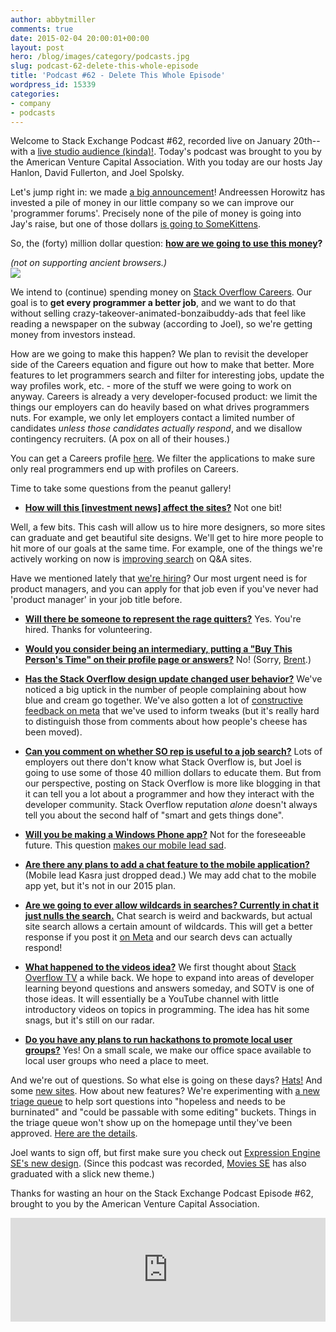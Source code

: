 ```yaml
---
author: abbytmiller
comments: true
date: 2015-02-04 20:00:01+00:00
layout: post
hero: /blog/images/category/podcasts.jpg
slug: podcast-62-delete-this-whole-episode
title: 'Podcast #62 - Delete This Whole Episode'
wordpress_id: 15339
categories:
- company
- podcasts
---
```


Welcome to Stack Exchange Podcast #62, recorded live on January 20th--with a [live studio audience (kinda)!](http://chat.stackexchange.com/transcript/message/19636047#19636047). Today's podcast was brought to you by the American Venture Capital Association. With you today are our hosts Jay Hanlon, David Fullerton, and Joel Spolsky.


Let's jump right in: we made [a big announcement](http://blog.stackoverflow.com/2015/01/andreessen-horowitz-invests-in-stack-exchange/)! Andreessen Horowitz has invested a pile of money in our little company so we can improve our 'programmer forums'. Precisely none of the pile of money is going into Jay's raise, but one of those dollars [is going to SomeKittens](http://chat.stackexchange.com/transcript/message/19637567#19637567).

So, the (forty) million dollar question: **[how are we going to use this money](http://chat.stackexchange.com/transcript/message/19637602#19637602)?**

_(not on supporting ancient browsers.)_  
[![](http://i.stack.imgur.com/gHEFZ.gif)](http://chat.stackexchange.com/transcript/message/19637817#19637817)



We intend to (continue) spending money on [Stack Overflow Careers](http://careers.stackoverflow.com/). Our goal is to **get every programmer a better job**, and we want to do that without selling crazy-takeover-animated-bonzaibuddy-ads that feel like reading a newspaper on the subway (according to Joel), so we're getting money from investors instead.

How are we going to make this happen? We plan to revisit the developer side of the Careers equation and figure out how to make that better. More features to let programmers search and filter for interesting jobs, update the way profiles work, etc. - more of the stuff we were going to work on anyway. Careers is already a very developer-focused product: we limit the things our employers can do heavily based on what drives programmers nuts. For example, we only let employers contact a limited number of candidates _unless those candidates actually respond_, and we disallow contingency recruiters. (A pox on all of their houses.) 

You can get a Careers profile [here](https://careers.stackoverflow.com/cv/get-one). We filter the applications to make sure only real programmers end up with profiles on Careers.

Time to take some questions from the peanut gallery!



	
  * [**How will this [investment news] affect the sites?**](http://chat.stackexchange.com/transcript/512?m=19637808#19637808)
Not one bit!

Well, a few bits. This cash will allow us to hire more designers, so more sites can graduate and get beautiful site designs. We'll get to hire more people to hit more of our goals at the same time. For example, one of the things we're actively working on now is [improving search](http://meta.stackoverflow.com/questions/277584/feedback-requested-search-engine-usage) on Q&A sites.

Have we mentioned lately that [we're hiring](http://stackexchange.com/about/hiring)? Our most urgent need is for product managers, and you can apply for that job even if you've never had 'product manager' in your job title before.


	
  * [**Will there be someone to represent the rage quitters?**](http://chat.stackexchange.com/transcript/512?m=19638446#19638446)
Yes. You're hired. Thanks for volunteering.


	
  * [**Would you consider being an intermediary, putting a "Buy This Person's Time" on their profile page or answers?**](http://chat.stackexchange.com/transcript/512?m=19637981#19637981)
No! (Sorry, [Brent](http://brentozar.com/).)


	
  * [**Has the Stack Overflow design update changed user behavior?**](http://chat.stackexchange.com/transcript/message/19637973#19637973)
We've noticed a big uptick in the number of people complaining about how blue and cream go together. We've also gotten a lot of [constructive feedback on meta](http://meta.stackoverflow.com/tags/design) that we've used to inform tweaks (but it's really hard to distinguish those from comments about how people's cheese has been moved).


	
  * [**Can you comment on whether SO rep is useful to a job search?**](http://chat.stackexchange.com/transcript/message/19638186#19638186)
Lots of employers out there don't know what Stack Overflow is, but Joel is going to use some of those 40 million dollars to educate them. But from our perspective, posting on Stack Overflow is more like blogging in that it can tell you a lot about a programmer and how they interact with the developer community. Stack Overflow reputation _alone_ doesn't always tell you about the second half of "smart and gets things done".


	
  * [**Will you be making a Windows Phone app?**](http://chat.stackexchange.com/transcript/message/19638845#19638845)
Not for the foreseeable future. This question [makes our mobile lead sad](http://chat.stackexchange.com/transcript/message/19638851#19638851).


	
  * [**Are there any plans to add a chat feature to the mobile application?**](http://chat.stackexchange.com/transcript/message/19638237#19638237)
(Mobile lead Kasra just dropped dead.) We may add chat to the mobile app yet, but it's not in our 2015 plan.


	
  * [**Are we going to ever allow wildcards in searches? Currently in chat it just nulls the search.**](http://chat.stackexchange.com/transcript/message/19638594#19638594)
Chat search is weird and backwards, but actual site search allows a certain amount of wildcards. This will get a better response if you post it [on Meta](http://meta.stackexchange.com/) and our search devs can actually respond!

	
  * [**What happened to the videos idea?**](http://chat.stackexchange.com/transcript/message/19639079#19639079)
We first thought about [Stack Overflow TV](http://meta.stackoverflow.com/questions/270574/an-experiment-stack-overflow-tv) a while back. We hope to expand into areas of developer learning beyond questions and answers someday, and SOTV is one of those ideas. It will essentially be a YouTube channel with little introductory videos on topics in programming. The idea has hit some snags, but it's still on our radar.


	
  * [**Do you have any plans to run hackathons to promote local user groups?**](http://chat.stackexchange.com/transcript/message/19639168#19639168)
Yes! On a small scale, we make our office space available to local user groups who need a place to meet.



And we're out of questions. So what else is going on these days? [Hats!](http://blog.stackoverflow.com/2014/12/winter-bash-2014/) And some [new sites](http://stackexchange.com/sites?view=list#newest). How about new features? We're experimenting with [a new triage queue](http://stackoverflow.com/review/triage) to help sort questions into "hopeless and needs to be burninated" and "could be passable with some editing" buckets. Things in the triage queue won't show up on the homepage until they've been approved. [Here are the details](http://meta.stackoverflow.com/questions/278380/help-us-test-question-triage).

Joel wants to sign off, but first make sure you check out [Expression Engine SE's new design](http://expressionengine.stackexchange.com/). (Since this podcast was recorded, [Movies SE](http://movies.stackexchange.com/) has also graduated with a slick new theme.)

Thanks for wasting an hour on the Stack Exchange Podcast Episode #62, brought to you by the American Venture Capital Association.

<iframe width="100%" height="166" scrolling="no" frameborder="no" src="https://w.soundcloud.com/player/?url=https%3A//api.soundcloud.com/tracks/189301069&color=ff5500"></iframe>

